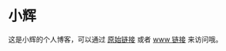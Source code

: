 # 小辉

这是小辉的个人博客，可以通过 [原始链接](https://xingzhexiaohui.top) 或者 [www 链接](https://www.xingzhexiaohui.top) 来访问哦。